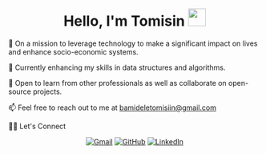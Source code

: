 <h1 align="center">Hello, I'm Tomisin <img src="https://media.giphy.com/media/hvRJCLFzcasrR4ia7z/giphy.gif" width="35"></h1>

<p align="center">

🚀 On a mission to leverage technology to make a significant impact on lives and enhance socio-economic systems.

🌱 Currently enhancing my skills in data structures and algorithms.

💬 Open to learn from other professionals as well as collaborate on open-source projects.

📫 Feel free to reach out to me at bamideletomisiin@gmail.com

🙋‍♀️ Let's Connect

<p align="center">
	<a href="mailto:bamideletomisiin@gmail.com"><img src="https://img.icons8.com/bubbles/50/000000/gmail.png" alt="Gmail"/></a>
	<a href="https://github.com/tomisi"><img src="https://img.icons8.com/bubbles/50/000000/github.png" alt="GitHub"/></a>
	<a href="https://https://www.linkedin.com/in/tomisin-b-225aa819a//"><img src="https://img.icons8.com/bubbles/50/000000/linkedin.png" alt="LinkedIn"/></a>
</p>
